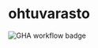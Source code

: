 # ohtuvarasto

![GHA workflow badge](https://github.com/nikomakir/ohtuvarasto/workflows/CI/badge.svg)
